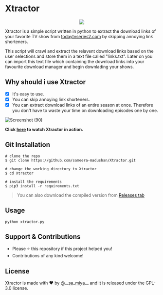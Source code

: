 # Xtractor

<p align="center">
  <img src="https://user-images.githubusercontent.com/55880211/78421301-16431380-7674-11ea-9542-42a0ba97c6bf.png">
</p>

Xtractor is a simple script written in python to extract the download links of your favorite TV show from [todaytvseries2.com](http://www.todaytvseries2.com/) by skipping annoying link shorteners. 

This script will crawl and extract the relavent download links based on the user selections and store them in a text file called "links.txt". Later on you can import this text file which containing the download links into your favourite download manager and begin downlading your shows.

## Why should i use Xtractor

- [x] It's easy to use.
- [x] You can skip annoying link shorteners.
- [x] You can extract download links of an entire season at once. Therefore you don't have to waste your time on downloading episodes one by one.

![Screenshot (90)](https://user-images.githubusercontent.com/55880211/77066530-5914b280-6a09-11ea-8cb7-c6f5b0f8f8cd.png)

**Click [here](https://drive.google.com/open?id=1Cm7sI3zwwHZSBfouaTiBcX2LQZQquw5_) to watch Xtractor in action.**

## Git Installation
```
# clone the repo
$ git clone https://github.com/sameera-madushan/Xtractor.git

# change the working directory to Xtractor
$ cd Xtractor

# install the requirements
$ pip3 install -r requirements.txt
```

> You can also download the compiled version from [Releases tab](https://github.com/sameera-madushan/Xtractor/releases)

## Usage
```
python xtractor.py

```

## Support & Contributions
- Please ⭐️ this repository if this project helped you!
- Contributions of any kind welcome!

## License
Xtractor is made with ♥ by [@_\_sa_miya__](https://twitter.com/__sa_miya__) and it is released under the GPL-3.0 license.

